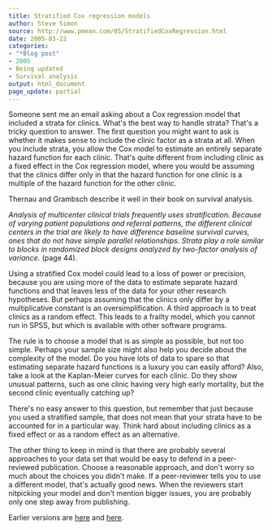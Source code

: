 ```yaml
---
title: Stratified Cox regression models
author: Steve Simon
source: http://www.pmean.com/05/StratifiedCoxRegression.html
date: 2005-03-22
categories:
- "*Blog post"
- 2005
- Being updated
- Survival analysis
output: html_document
page_update: partial
---
```


Someone sent me an email asking about a Cox regression model that
included a strata for clinics. What's the best way to handle strata?
That's a tricky question to answer. The first question you might want
to ask is whether it makes sense to include the clinic factor as a
strata at all. When you include strata, you allow the Cox model to
estimate an entirely separate hazard function for each clinic. That's
quite different from including clinic as a fixed effect in the Cox
regression model, where you would be assuming that the clinics differ
only in that the hazard function for one clinic is a multiple of the
hazard function for the other clinic.

Thernau and Grambsch describe it well in their book on survival
analysis.

*Analysis of multicenter clinical trials frequently uses
stratification. Because of varying patient populations and referral
patterns, the different clinical centers in the trial are likely to
have difference baseline survival curves, ones that do not have simple
parallel relationships. Strata play a role similar to blocks in
randomized block designs analyzed by two-factor analysis of variance.*
(page 44).

Using a stratified Cox model could lead to a loss of power or precision,
because you are using more of the data to estimate separate hazard
functions and that leaves less of the data for your other research
hypotheses. But perhaps assuming that the clinics only differ by a
multiplicative constant is an oversimplification. A third approach is to
treat clinics as a random effect. This leads to a frailty model, which
you cannot run in SPSS, but which is available with other software
programs.

The rule is to choose a model that is as simple as possible, but not too
simple. Perhaps your sample size might also help you decide about the
complexity of the model. Do you have lots of data to spare so that
estimating separate hazard functions is a luxury you can easily afford?
Also, take a look at the Kaplan-Meier curves for each clinic. Do they
show unusual patterns, such as one clinic having very high early
mortality, but the second clinic eventually catching up?

There's no easy answer to this question, but remember that just because
you used a stratified sample, that does not mean that your strata have
to be accounted for in a particular way. Think hard about including
clinics as a fixed effect or as a random effect as an alternative.

The other thing to keep in mind is that there are probably several
approaches to your data set that would be easy to defend in a
peer-reviewed publication. Choose a reasonable approach, and don't
worry so much about the choices you didn't make. If a peer-reviewer
tells you to use a different model, that's actually good news. When the
reviewers start nitpicking your model and don't mention bigger issues,
you are probably only one step away from publishing.

Earlier versions are [here][sim1] and [here][sim2].

[sim1]: http://www.pmean.com/05/StratifiedCoxRegression.html
[sim2]: http://new.pmean.com/stratified-cox-regression/
